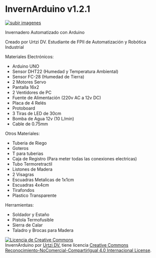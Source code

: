 # InvernArduino v1.2.1

<a href='http://www.subirimagenes.com/imagen-captura2-9688930.html'><img src='http://s2.subirimagenes.com/imagen/previo/thump_9688930captura2.png' alt='subir imagenes' border='0'></a>


Invernadero Automatizado con Arduino

Creado por Urtzi DV. Estudiante de FPII de Automatización y Robótica Industrial

Materiales Electrónicos:
- Arduino UNO
- Sensor DHT22 (Humedad y Temperatura Ambiental)
- Sensor FC-28 (Humedad de Tierra)
- 2 Motores Servo
- Pantalla 16x2
- 2 Ventidores de PC
- Fuente de Alimentación (220v AC a 12v DC)
- Placa de 4 Relés
- Protoboard
- 3 Tiras de LED de 30cm
- Bomba de Agua 12v (10 L/min)
- Cable de 0.75mm

Otros Materiales:
- Tuberia de Riego
- Goteros
- T para tuberias
- Caja de Registro (Para meter todas las conexiones electricas)
- Tubo Termoretractil
- Listones de Madera
- 2 Visagras
- Escuadras Metalicas de 1x1cm
- Escuadras 4x4cm
- Tirafondos
- Plastico Transparente

Herramientas:
- Soldador y Estaño
- Pistola Termofusible
- Sierra de Calar
- Taladro y Brocas para Madera



<a rel="license" href="http://creativecommons.org/licenses/by-nc-sa/4.0/"><img alt="Licencia de Creative Commons" style="border-width:0" src="https://i.creativecommons.org/l/by-nc-sa/4.0/88x31.png" /></a><br /><span xmlns:dct="http://purl.org/dc/terms/" href="http://purl.org/dc/dcmitype/Dataset" property="dct:title" rel="dct:type">InvernArduino</span> por <a xmlns:cc="http://creativecommons.org/ns#" href="https://github.com/urtziDV/InvernArduino" property="cc:attributionName" rel="cc:attributionURL">Urtzi DV.</a> tiene licencia <a rel="license" href="http://creativecommons.org/licenses/by-nc-sa/4.0/">Creative Commons Reconocimiento-NoComercial-CompartirIgual 4.0 Internacional License</a>.
